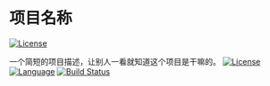# 项目名称

[![License](https://img.shields.io/badge/license-MIT-blue.svg)](#license)

一个简短的项目描述，让别人一看就知道这个项目是干嘛的。
[![License](https://img.shields.io/badge/license-MIT-blue.svg)](LICENSE)
[![Language](https://img.shields.io/badge/language-Python-3776ab.svg)]()
[![Build Status](https://img.shields.io/badge/build-passing-brightgreen.svg)]()
